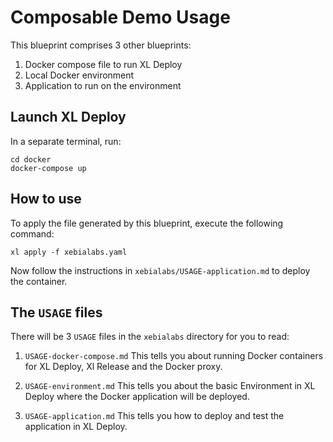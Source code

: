 # Composable Demo Usage

This blueprint comprises 3 other blueprints:

1. Docker compose file to run XL Deploy
2. Local Docker environment
3. Application to run on the environment


## Launch XL Deploy

In a separate terminal, run:

```plain
cd docker
docker-compose up
```


## How to use

To apply the file generated by this blueprint, execute the following command:

```plain
xl apply -f xebialabs.yaml
```

Now follow the instructions in `xebialabs/USAGE-application.md` to deploy the container.


## The `USAGE` files

There will be 3 `USAGE` files in the `xebialabs` directory for you to read:

1. `USAGE-docker-compose.md`
This tells you about running Docker containers for XL Deploy, Xl Release and the Docker proxy.

2. `USAGE-environment.md`
This tells you about the basic Environment in XL Deploy where the Docker application will be deployed.

3. `USAGE-application.md`
This tells you how to deploy and test the application in XL Deploy.
